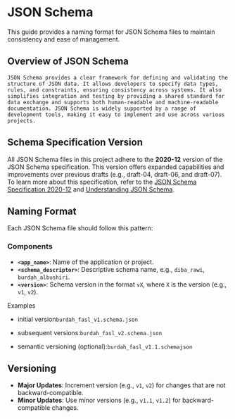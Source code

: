 # JSON Schema

  This guide provides a naming format for JSON Schema files to maintain consistency and ease of management.

## Overview of JSON Schema

    JSON Schema provides a clear framework for defining and validating the structure of JSON data. It allows developers to specify data types, rules, and constraints, ensuring consistency across systems. It also simplifies integration and testing by providing a shared standard for data exchange and supports both human-readable and machine-readable documentation. JSON Schema is widely supported by a range of development tools, making it easy to implement and use across various projects.

## Schema Specification Version

All JSON Schema files in this project adhere to the **2020-12** version of the JSON Schema specification. This version offers expanded capabilities and improvements over previous drafts (e.g., draft-04, draft-06, and draft-07). To learn more about this specification, refer to the [JSON Schema Specification 2020-12](https://json-schema.org/) and [Understanding JSON Schema](https://json-schema.org/understanding-json-schema/).

## Naming Format

Each JSON Schema file should follow this pattern:

### Components

- **`<app_name>`**: Name of the application or project.
- **`<schema_descriptor>`**: Descriptive schema name, e.g., `diba_rawi`, `burdah_albushiri`.
- **`<version>`**: Schema version in the format `vX`, where `X` is the version (e.g., `v1`, `v2`).

Examples
- initial version`burdah_fasl_v1.schema.json`

- subsequent versions:`burdah_fasl_v2.schema.json`

- semantic versioning (optional):`burdah_fasl_v1.1.schemajson`

## Versioning

- **Major Updates**: Increment version (e.g., `v1`, `v2`) for changes that are not backward-compatible.
- **Minor Updates**: Use minor versions (e.g., `v1.1`, `v1.2`) for backward-compatible changes.
